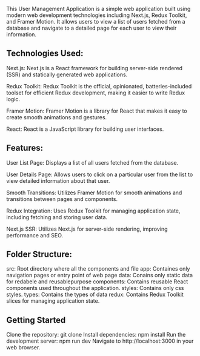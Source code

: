 This User Management Application is a simple web application built using modern web development technologies including Next.js, Redux Toolkit, and Framer Motion. It allows users to view a list of users fetched from a database and navigate to a detailed page for each user to view their information.

## Technologies Used:

Next.js: Next.js is a React framework for building server-side rendered (SSR) and statically generated web applications.

Redux Toolkit: Redux Toolkit is the official, opinionated, batteries-included toolset for efficient Redux development, making it easier to write Redux logic.

Framer Motion: Framer Motion is a library for React that makes it easy to create smooth animations and gestures.

React: React is a JavaScript library for building user interfaces.

## Features:

User List Page: Displays a list of all users fetched from the database.

User Details Page: Allows users to click on a particular user from the list to view detailed information about that user.

Smooth Transitions: Utilizes Framer Motion for smooth animations and transitions between pages and components.

Redux Integration: Uses Redux Toolkit for managing application state, including fetching and storing user data.

Next.js SSR: Utilizes Next.js for server-side rendering, improving performance and SEO.

## Folder Structure:

src: Root directory where all the components and file
app: Containes only navigation pages or entry point of web page
data: Conains only static data for redabele and reusablepurpose
components: Contains reusable React components used throughout the application.
styles: Contains only css styles.
types: Contains the types of data
redux: Contains Redux Toolkit slices for managing application state.

## Getting Started

Clone the repository: git clone <repository-url>
Install dependencies: npm install
Run the development server: npm run dev
Navigate to http://localhost:3000 in your web browser.
